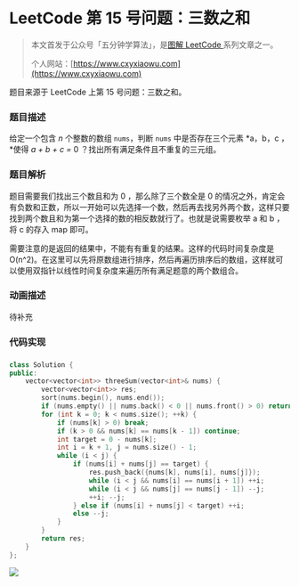 # LeetCode 第 15 号问题：三数之和

> 本文首发于公众号「五分钟学算法」，是[图解 LeetCode ](<https://github.com/MisterBooo/LeetCodeAnimation>)系列文章之一。
>
> 个人网站：[https://www.cxyxiaowu.com](https://www.cxyxiaowu.com)

题目来源于 LeetCode 上第 15 号问题：三数之和。

### 题目描述

给定一个包含 *n* 个整数的数组 `nums`，判断 `nums` 中是否存在三个元素 *a，b，c ，*使得 *a + b + c =* 0 ？找出所有满足条件且不重复的三元组。

### 题目解析

题目需要我们找出三个数且和为 0 ，那么除了三个数全是 0 的情况之外，肯定会有负数和正数，所以一开始可以先选择一个数，然后再去找另外两个数，这样只要找到两个数且和为第一个选择的数的相反数就行了。也就是说需要枚举 a 和 b ，将 c 的存入 map 即可。

需要注意的是返回的结果中，不能有有重复的结果。这样的代码时间复杂度是 O(n^2)。在这里可以先将原数组进行排序，然后再遍历排序后的数组，这样就可以使用双指针以线性时间复杂度来遍历所有满足题意的两个数组合。

### 动画描述

待补充

### 代码实现

### 

```c++
class Solution {
public:
    vector<vector<int>> threeSum(vector<int>& nums) {
        vector<vector<int>> res;
        sort(nums.begin(), nums.end());
        if (nums.empty() || nums.back() < 0 || nums.front() > 0) return {};
        for (int k = 0; k < nums.size(); ++k) {
            if (nums[k] > 0) break;
            if (k > 0 && nums[k] == nums[k - 1]) continue;
            int target = 0 - nums[k];
            int i = k + 1, j = nums.size() - 1;
            while (i < j) {
                if (nums[i] + nums[j] == target) {
                    res.push_back({nums[k], nums[i], nums[j]});
                    while (i < j && nums[i] == nums[i + 1]) ++i;
                    while (i < j && nums[j] == nums[j - 1]) --j;
                    ++i; --j;
                } else if (nums[i] + nums[j] < target) ++i;
                else --j;
            }
        }
        return res;
    }
};
```





![](https://blog-1257126549.cos.ap-guangzhou.myqcloud.com/blog/m1phx.gif)